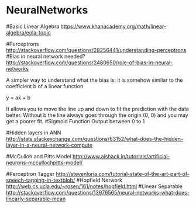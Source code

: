 # NeuralNetworks

#Basic Linear Algebra
https://www.khanacademy.org/math/linear-algebra/eola-topic

#Perceptrons
http://stackoverflow.com/questions/28256441/understanding-perceptrons
#Bias in neural network needed?
http://stackoverflow.com/questions/2480650/role-of-bias-in-neural-networks

A simpler way to understand what the bias is: it is somehow similar to the coefficient b of a linear function

y = ax + b

It allows you to move the line up and down to fit the prediction with the data better. Without b the line always goes through the origin (0, 0) and you may get a poorer fit.
#Sigmoid Function
Output between 0 to 1 

#Hidden layers in ANN
http://stats.stackexchange.com/questions/63152/what-does-the-hidden-layer-in-a-neural-network-compute

#McCulloh and Pitts Model
http://www.aishack.in/tutorials/artificial-neurons-mccullochpitts-model/

#Perceptron Tagger
http://stevenloria.com/tutorial-state-of-the-art-part-of-speech-tagging-in-textblob/
#Hopfield Network
http://web.cs.ucla.edu/~rosen/161/notes/hopfield.html
#Linear Separable
http://stackoverflow.com/questions/13976565/neural-networks-what-does-linearly-separable-mean
